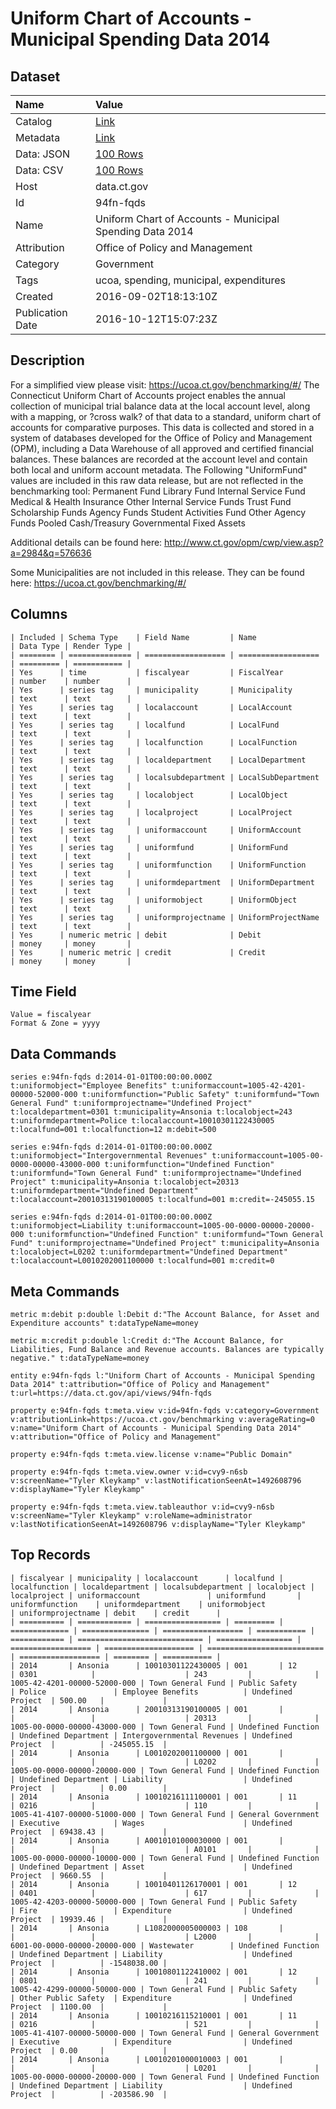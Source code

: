 # Uniform Chart of Accounts - Municipal Spending Data 2014

## Dataset

| Name | Value |
| :--- | :---- |
| Catalog | [Link](https://catalog.data.gov/dataset/uniform-chart-of-accounts-municipal-spending-data-2014) |
| Metadata | [Link](https://data.ct.gov/api/views/94fn-fqds) |
| Data: JSON | [100 Rows](https://data.ct.gov/api/views/94fn-fqds/rows.json?max_rows=100) |
| Data: CSV | [100 Rows](https://data.ct.gov/api/views/94fn-fqds/rows.csv?max_rows=100) |
| Host | data.ct.gov |
| Id | 94fn-fqds |
| Name | Uniform Chart of Accounts - Municipal Spending Data 2014 |
| Attribution | Office of Policy and Management |
| Category | Government |
| Tags | ucoa, spending, municipal, expenditures |
| Created | 2016-09-02T18:13:10Z |
| Publication Date | 2016-10-12T15:07:23Z |

## Description

For a simplified view please visit: https://ucoa.ct.gov/benchmarking/#/
The Connecticut Uniform Chart of Accounts project enables the annual collection of municipal trial balance data at the local account level, along with a mapping, or ?cross walk? of that data to a standard, uniform chart of accounts for comparative purposes.  This data is collected and stored in a system of databases developed for the Office of Policy and Management (OPM), including a Data Warehouse of all approved and certified financial balances.  These balances are recorded at the account level and contain both local and uniform account metadata.
The Following "UniformFund" values are included in this raw data release, but are not reflected in the benchmarking tool:
Permanent Fund
Library Fund
Internal Service Fund
Medical & Health Insurance
Other Internal Service Funds
Trust Fund
Scholarship Funds
Agency Funds
Student Activities Fund
Other Agency Funds
Pooled Cash/Treasury
Governmental Fixed Assets

Additional details can be found here: http://www.ct.gov/opm/cwp/view.asp?a=2984&q=576636

Some Municipalities are not included in this release. They can be found here: https://ucoa.ct.gov/benchmarking/#/

## Columns

```ls
| Included | Schema Type    | Field Name         | Name               | Data Type | Render Type |
| ======== | ============== | ================== | ================== | ========= | =========== |
| Yes      | time           | fiscalyear         | FiscalYear         | number    | number      |
| Yes      | series tag     | municipality       | Municipality       | text      | text        |
| Yes      | series tag     | localaccount       | LocalAccount       | text      | text        |
| Yes      | series tag     | localfund          | LocalFund          | text      | text        |
| Yes      | series tag     | localfunction      | LocalFunction      | text      | text        |
| Yes      | series tag     | localdepartment    | LocalDepartment    | text      | text        |
| Yes      | series tag     | localsubdepartment | LocalSubDepartment | text      | text        |
| Yes      | series tag     | localobject        | LocalObject        | text      | text        |
| Yes      | series tag     | localproject       | LocalProject       | text      | text        |
| Yes      | series tag     | uniformaccount     | UniformAccount     | text      | text        |
| Yes      | series tag     | uniformfund        | UniformFund        | text      | text        |
| Yes      | series tag     | uniformfunction    | UniformFunction    | text      | text        |
| Yes      | series tag     | uniformdepartment  | UniformDepartment  | text      | text        |
| Yes      | series tag     | uniformobject      | UniformObject      | text      | text        |
| Yes      | series tag     | uniformprojectname | UniformProjectName | text      | text        |
| Yes      | numeric metric | debit              | Debit              | money     | money       |
| Yes      | numeric metric | credit             | Credit             | money     | money       |
```

## Time Field

```ls
Value = fiscalyear
Format & Zone = yyyy
```

## Data Commands

```ls
series e:94fn-fqds d:2014-01-01T00:00:00.000Z t:uniformobject="Employee Benefits" t:uniformaccount=1005-42-4201-00000-52000-000 t:uniformfunction="Public Safety" t:uniformfund="Town General Fund" t:uniformprojectname="Undefined Project" t:localdepartment=0301 t:municipality=Ansonia t:localobject=243 t:uniformdepartment=Police t:localaccount=10010301122430005 t:localfund=001 t:localfunction=12 m:debit=500

series e:94fn-fqds d:2014-01-01T00:00:00.000Z t:uniformobject="Intergovernmental Revenues" t:uniformaccount=1005-00-0000-00000-43000-000 t:uniformfunction="Undefined Function" t:uniformfund="Town General Fund" t:uniformprojectname="Undefined Project" t:municipality=Ansonia t:localobject=20313 t:uniformdepartment="Undefined Department" t:localaccount=20010313190100005 t:localfund=001 m:credit=-245055.15

series e:94fn-fqds d:2014-01-01T00:00:00.000Z t:uniformobject=Liability t:uniformaccount=1005-00-0000-00000-20000-000 t:uniformfunction="Undefined Function" t:uniformfund="Town General Fund" t:uniformprojectname="Undefined Project" t:municipality=Ansonia t:localobject=L0202 t:uniformdepartment="Undefined Department" t:localaccount=L0010202001100000 t:localfund=001 m:credit=0
```

## Meta Commands

```ls
metric m:debit p:double l:Debit d:"The Account Balance, for Asset and Expenditure accounts" t:dataTypeName=money

metric m:credit p:double l:Credit d:"The Account Balance, for Liabilities, Fund Balance and Revenue accounts. Balances are typically negative." t:dataTypeName=money

entity e:94fn-fqds l:"Uniform Chart of Accounts - Municipal Spending Data 2014" t:attribution="Office of Policy and Management" t:url=https://data.ct.gov/api/views/94fn-fqds

property e:94fn-fqds t:meta.view v:id=94fn-fqds v:category=Government v:attributionLink=https://ucoa.ct.gov/benchmarking v:averageRating=0 v:name="Uniform Chart of Accounts - Municipal Spending Data 2014" v:attribution="Office of Policy and Management"

property e:94fn-fqds t:meta.view.license v:name="Public Domain"

property e:94fn-fqds t:meta.view.owner v:id=cvy9-n6sb v:screenName="Tyler Kleykamp" v:lastNotificationSeenAt=1492608796 v:displayName="Tyler Kleykamp"

property e:94fn-fqds t:meta.view.tableauthor v:id=cvy9-n6sb v:screenName="Tyler Kleykamp" v:roleName=administrator v:lastNotificationSeenAt=1492608796 v:displayName="Tyler Kleykamp"
```

## Top Records

```ls
| fiscalyear | municipality | localaccount      | localfund | localfunction | localdepartment | localsubdepartment | localobject | localproject | uniformaccount               | uniformfund       | uniformfunction    | uniformdepartment    | uniformobject              | uniformprojectname | debit    | credit      | 
| ========== | ============ | ================= | ========= | ============= | =============== | ================== | =========== | ============ | ============================ | ================= | ================== | ==================== | ========================== | ================== | ======== | =========== | 
| 2014       | Ansonia      | 10010301122430005 | 001       | 12            | 0301            |                    | 243         |              | 1005-42-4201-00000-52000-000 | Town General Fund | Public Safety      | Police               | Employee Benefits          | Undefined Project  | 500.00   |             | 
| 2014       | Ansonia      | 20010313190100005 | 001       |               |                 |                    | 20313       |              | 1005-00-0000-00000-43000-000 | Town General Fund | Undefined Function | Undefined Department | Intergovernmental Revenues | Undefined Project  |          | -245055.15  | 
| 2014       | Ansonia      | L0010202001100000 | 001       |               |                 |                    | L0202       |              | 1005-00-0000-00000-20000-000 | Town General Fund | Undefined Function | Undefined Department | Liability                  | Undefined Project  |          | 0.00        | 
| 2014       | Ansonia      | 10010216111100001 | 001       | 11            | 0216            |                    | 110         |              | 1005-41-4107-00000-51000-000 | Town General Fund | General Government | Executive            | Wages                      | Undefined Project  | 69438.43 |             | 
| 2014       | Ansonia      | A0010101000030000 | 001       |               |                 |                    | A0101       |              | 1005-00-0000-00000-10000-000 | Town General Fund | Undefined Function | Undefined Department | Asset                      | Undefined Project  | 9660.55  |             | 
| 2014       | Ansonia      | 10010401126170001 | 001       | 12            | 0401            |                    | 617         |              | 1005-42-4203-00000-50000-000 | Town General Fund | Public Safety      | Fire                 | Expenditure                | Undefined Project  | 19939.46 |             | 
| 2014       | Ansonia      | L1082000005000003 | 108       |               |                 |                    | L2000       |              | 6001-00-0000-00000-20000-000 | Wastewater        | Undefined Function | Undefined Department | Liability                  | Undefined Project  |          | -1548038.00 | 
| 2014       | Ansonia      | 10010801122410002 | 001       | 12            | 0801            |                    | 241         |              | 1005-42-4299-00000-50000-000 | Town General Fund | Public Safety      | Other Public Safety  | Expenditure                | Undefined Project  | 1100.00  |             | 
| 2014       | Ansonia      | 10010216115210001 | 001       | 11            | 0216            |                    | 521         |              | 1005-41-4107-00000-50000-000 | Town General Fund | General Government | Executive            | Expenditure                | Undefined Project  | 0.00     |             | 
| 2014       | Ansonia      | L0010201000010003 | 001       |               |                 |                    | L0201       |              | 1005-00-0000-00000-20000-000 | Town General Fund | Undefined Function | Undefined Department | Liability                  | Undefined Project  |          | -203586.90  | 
```